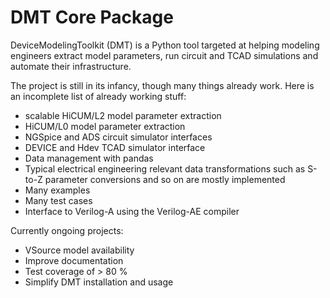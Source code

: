 # DMT Core Package

DeviceModelingToolkit (DMT) is a Python tool targeted at helping modeling engineers extract model parameters, run circuit and TCAD simulations and automate their infrastructure.

The project is still in its infancy, 
though many things already work. 
Here is an incomplete list of already working stuff:

- scalable HiCUM/L2 model parameter extraction
- HiCUM/L0 model parameter extraction
- NGSpice and ADS circuit simulator interfaces
- DEVICE and Hdev TCAD simulator interface
- Data management with pandas
- Typical electrical engineering relevant data transformations such as S-to-Z parameter conversions and so on are mostly implemented
- Many examples
- Many test cases
- Interface to Verilog-A using the Verilog-AE compiler

Currently ongoing projects:

- VSource model availability
- Improve documentation
- Test coverage of > 80 %
- Simplify DMT installation and usage
